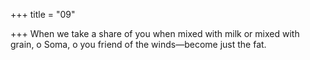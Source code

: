 +++
title = "09"

+++
When we take a share of you when mixed with milk or mixed with  grain, o Soma,
o you friend of the winds—become just the fat.